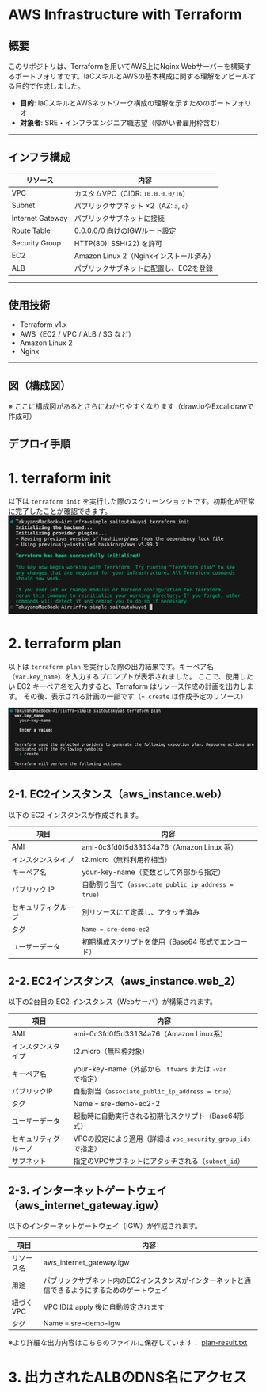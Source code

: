 # AWS Infrastructure with Terraform

## 概要
このリポジトリは、Terraformを用いてAWS上にNginx Webサーバーを構築するポートフォリオです。IaCスキルとAWSの基本構成に関する理解をアピールする目的で作成しました。

- **目的**: IaCスキルとAWSネットワーク構成の理解を示すためのポートフォリオ  
- **対象者**: SRE・インフラエンジニア職志望（障がい者雇用枠含む）

---

## インフラ構成

| リソース         | 内容                                       |
|------------------|--------------------------------------------|
| VPC              | カスタムVPC（CIDR: `10.0.0.0/16`）          |
| Subnet           | パブリックサブネット ×2（AZ: `a`, `c`）     |
| Internet Gateway | パブリックサブネットに接続                |
| Route Table      | 0.0.0.0/0 向けのIGWルート設定              |
| Security Group   | HTTP(80), SSH(22) を許可                   |
| EC2              | Amazon Linux 2（Nginxインストール済み）    |
| ALB              | パブリックサブネットに配置し、EC2を登録   |

---

## 使用技術

- Terraform v1.x
- AWS（EC2 / VPC / ALB / SG など）
- Amazon Linux 2
- Nginx

---

## 図（構成図）
※ ここに構成図があるとさらにわかりやすくなります（draw.ioやExcalidrawで作成可）


## デプロイ手順
# 1. terraform init
以下は `terraform init` を実行した際のスクリーンショットです。初期化が正常に完了したことが確認できます。
![terraform init](./images/terraform-init-output.png)


# 2. terraform plan
以下は `terraform plan` を実行した際の出力結果です。キーペア名（`var.key_name`）を入力するプロンプトが表示されました。
ここで、使用したい EC2 キーペア名を入力すると、Terraform はリソース作成の計画を出力します。
その後、表示される計画の一部です（`+ create` は作成予定のリソース）

![terraform init](./images/terraform-init-output-02.png)


## 2-1. EC2インスタンス（aws_instance.web）
以下の EC2 インスタンスが作成されます。

| 項目 | 内容 |
|------|------|
| AMI | ami-0c3fd0f5d33134a76（Amazon Linux 系） |
| インスタンスタイプ | t2.micro（無料利用枠相当） |
| キーペア名 | your-key-name（変数として外部から指定） |
| パブリック IP | 自動割り当て（`associate_public_ip_address = true`） |
| セキュリティグループ | 別リソースにて定義し、アタッチ済み |
| タグ | `Name = sre-demo-ec2` |
| ユーザーデータ | 初期構成スクリプトを使用（Base64 形式でエンコード） |

## 2-2. EC2インスタンス（aws_instance.web_2）
以下の2台目の EC2 インスタンス（Webサーバ）が構築されます。

| 項目 | 内容 |
|------|------|
| AMI | ami-0c3fd0f5d33134a76（Amazon Linux系） |
| インスタンスタイプ | t2.micro（無料枠対象） |
| キーペア名 | your-key-name（外部から `.tfvars` または `-var` で指定） |
| パブリックIP | 自動割当（`associate_public_ip_address = true`） |
| タグ | Name = sre-demo-ec2-2 |
| ユーザーデータ | 起動時に自動実行される初期化スクリプト（Base64形式） |
| セキュリティグループ | VPCの設定により適用（詳細は `vpc_security_group_ids` で指定） |
| サブネット | 指定のVPCサブネットにアタッチされる（`subnet_id`） |

## 2-3. インターネットゲートウェイ（aws_internet_gateway.igw）
以下のインターネットゲートウェイ（IGW）が作成されます。

| 項目 | 内容 |
|------|------|
| リソース名 | aws_internet_gateway.igw |
| 用途 | パブリックサブネット内のEC2インスタンスがインターネットと通信できるようにするためのゲートウェイ |
| 紐づくVPC | VPC IDは apply 後に自動設定されます |
| タグ | Name = sre-demo-igw |

※より詳細な出力内容はこちらのファイルに保存しています：
[plan-result.txt](./plan-result.txt)

# 3. 出力されたALBのDNS名にアクセス
